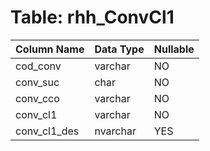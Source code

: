 # Table: rhh_ConvCl1

| Column Name | Data Type | Nullable |
|-------------|-----------|----------|
| cod_conv | varchar | NO |
| conv_suc | char | NO |
| conv_cco | varchar | NO |
| conv_cl1 | varchar | NO |
| conv_cl1_des | nvarchar | YES |
